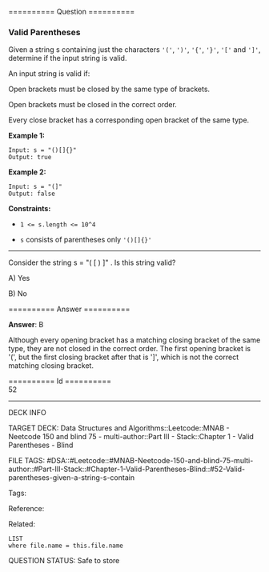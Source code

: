 ========== Question ==========  

### Valid Parentheses

Given a string s containing just the characters `'('`, `')'`, `'{'`, `'}'`, `'['` and `']'`, determine if the input string is valid.

An input string is valid if:

Open brackets must be closed by the same type of brackets.

Open brackets must be closed in the correct order.

Every close bracket has a corresponding open bracket of the same type.

**Example 1:**

```
Input: s = "()[]{}"
Output: true
```

**Example 2:**

```
Input: s = "(]"
Output: false
```

**Constraints:**

-   `1 <= s.length <= 10^4`

-   `s` consists of parentheses only `'()[]{}'`

---

Consider the string s = "( \[ ) \]" . Is this string valid?

A) Yes

B) No  

========== Answer ==========  

**Answer**: B

Although every opening bracket has a matching closing bracket of the same type, they are not closed in the correct order. The first opening bracket is '(', but the first closing bracket after that is '\]', which is not the correct matching closing bracket.

========== Id ==========  
52

---

DECK INFO

TARGET DECK: Data Structures and Algorithms::Leetcode::MNAB - Neetcode 150 and blind 75 - multi-author::Part III - Stack::Chapter 1 - Valid Parentheses - Blind

FILE TAGS: #DSA::#Leetcode::#MNAB-Neetcode-150-and-blind-75-multi-author::#Part-III-Stack::#Chapter-1-Valid-Parentheses-Blind::#52-Valid-parentheses-given-a-string-s-contain

Tags:

Reference:

Related:

```dataview
LIST
where file.name = this.file.name
```
QUESTION STATUS: Safe to store
